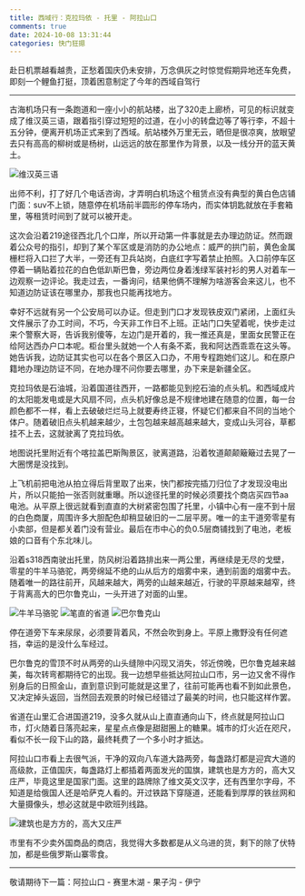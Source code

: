 ```yaml
---
title: 西域行：克拉玛依 - 托里 - 阿拉山口
comments: true
date: 2024-10-08 13:31:44
categories: 快门狂摁
---
```

赴日机票越看越贵，正愁着国庆仍未安排，万念俱灰之时惊觉假期异地还车免费，即刻一个鲤鱼打挺，顶着困意制定了今年的西域自驾行

---

古海机场只有一条跑道和一座小小的航站楼，出了320走上廊桥，可见的标识就变成了维汉英三语，跟着指引穿过短短的过道，在小小的转盘边等了等行李，不超十五分钟，便离开机场正式来到了西域。航站楼外万里无云，晒但是很凉爽，放眼望去只有高高的柳树或是杨树，山远远的放在那里作为背景，以及一线分开的蓝天黄土。

![维汉英三语](https://i04.cc/r/5ad7a574etbc64d90a8a4ec94cc9b625.jpg)

出师不利，打了好几个电话咨询，才弄明白机场这个租赁点没有典型的黄白色店铺门面：suv不上锁，随意停在机场前半圆形的停车场内，而实体钥匙就放在手套箱里，等租赁时间到了就可以被开走。

这次会沿着219途径西北几个口岸，所以开动第一件事就是去办理边防证。然而跟着公众号的指引，却到了某个军区或是消防的办公地点：威严的拱门前，黄色金属栅栏将入口拦了大半，一旁还有卫兵站岗，白底红字写着禁止拍照。入口前停车区停着一辆贴着拉花的白色低趴斯巴鲁，旁边两位身着浅绿军装衬衫的男人对着车一边观察一边评论。我走过去，一番询问，结果他俩不理解为啥游客会来这儿，也不知道边防证该在哪里办，那我也只能再找地方。

幸好不远就有另一个公安局可以办证。但走到门口才发现铁皮双门紧闭，上面红头文件展示了办工时间，不巧，今天非工作日不上班。正站门口失望着呢，快步走过来个警察大哥，告诉我别傻等，左边门是开着的，我一推还真是，里面女民警正在给阿达西办户口本呢。柜台里头就她一个人有条不紊，我和阿达西乖乖在这头等。她告诉我，边防证其实也可以在各个景区入口办，不用专程跑她们这儿。和在原户籍地办理边防证不同，在地办理不问你要去哪里，办下来是新疆全区。

克拉玛依是石油城，沿着国道往西开，一路都能见到挖石油的点头机。和西域成片的太阳能发电或是大风扇不同，点头机好像总是不规律地建在随意的位置，每一台颜色都不一样，看上去破破烂烂马上就要寿终正寝，怀疑它们都来自不同的当地个体户。随着破旧点头机越来越少，土包包越来越高越来越大，变成山头河谷，草都挂不上去，这就驶离了克拉玛依。

地图说托里附近有个喀拉盖巴斯陶景区，驶离道路，沿着牧道颠颠簸簸过去晃了一大圈愣是没找到。

上飞机前把电池从拍立得后背里取了出来，快门都按完插刀归位了才发现没电出片，所以只能拍一张否则就重曝。所以途径托里的时候必须要找个商店买四节aa电池。从平原上很远就看到直直的大树紧密包围了托里，小镇中心有一座不到十层的白色商厦，周围许多大胆配色却稍显破旧的一二层平房。唯一的主干道旁零星有小卖部，但是都关着门没有营业。最后在市中心的负0.5层商铺找到了电池，老板娘的口音有个东北味儿。


沿着s318西南驶出托里，防风树沿着路排出来一两公里，再继续是无尽的戈壁，零星的牛羊马骆驼，两旁绵延不绝的山从后方的烟雾中来，通到前面的烟雾中去。随着唯一的路往前开，风越来越大，两旁的山越来越近，行驶的平原越来越窄，终于背离高大的巴尔鲁克山，一头开进了对面的山里。

![牛羊马骆驼](https://i04.cc/r/d0379a71cu5f77368e8cec4c2d39bcfd.jpg)
![笔直的省道](https://i04.cc/r/afbf3c2cfm9c6987ed47c979cd0a106a.jpg)
![巴尔鲁克山](https://i04.cc/r/af1ca1818ta657764b65e3ac321aa2a8.jpg)

停在道旁下车来尿尿，必须要背着风，不然会吹到身上。平原上撒野没有任何遮挡，幸运的是没什么车经过。

巴尔鲁克的雪顶不时从两旁的山头缝隙中闪现又消失，邻近傍晚，巴尔鲁克越来越美，每次转弯都期待它的出现。我一边想早些抵达阿拉山口市，另一边又舍不得作别身后的日照金山，直到意识到可能就是这里了，往前可能再也看不到如此景色，又决定掉头返回，当然回去观景的时候已经错过了最美的时间，也只能这样作罢。

省道在山里汇合进国道219，没多久就从山上直直通向山下，终点就是阿拉山口市，灯火随着日落亮起来，星星点点像是甜甜圈上的糖果。城市的灯火近在咫尺，看似不长一段下山的路，最终耗费了一个多小时才抵达。

阿拉山口市看上去很气派，干净的双向八车道大路两旁，每盏路灯都是迎宾大道的高级款，正值国庆，每盏路灯上都插着两面发光的国旗，建筑也是方方的，高大又庄严，毕竟这里是国家门面。这里的路牌除了维文英文汉字，还有西里尔字母，不知道是给俄国人还是哈萨克人看的。开过铁路下穿隧道，还能看到厚厚的铁丝网和大量摄像头，想必这就是中欧班列线路。

![建筑也是方方的，高大又庄严](https://i04.cc/r/e9058b14am521635effd80d602078df2.jpg)

市里有不少卖外国商品的商店，我觉得大多数都是从义乌进的货，剩下的除了伏特加，都是些俄罗斯山寨零食。

---

敬请期待下一篇：阿拉山口 - 赛里木湖 - 果子沟 - 伊宁

<!-- # D2  阿拉山口 - 赛里木湖 - 果子沟 - 伊宁
废土博乐，高山湖泊，天堑，温差与高度差
# D3  伊宁 - 那拉提
六星街，富饶的峡谷，民宿
# D4  那拉提 - 独库中段 - 巴音布鲁克
草原，笔直的国道，货车司机驻扎点
# D5  巴音布鲁克 - 独库南段 - 天山神秘大峡谷 - 库车
国道，川西，峡谷，灰大，库车老街
# D6  库车 - 托木尔大峡谷 - 阿克苏
灰更大了，阿克苏老街
# D7  阿克苏 - 喀什
阿克苏博物院，戈壁长路 -->

